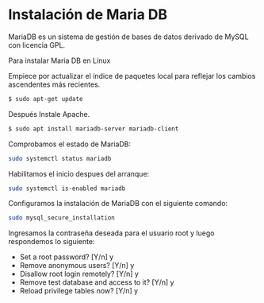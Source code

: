 # Instalación de Maria DB

MariaDB es un sistema de gestión de bases de datos derivado de MySQL con licencia GPL.

Para instalar Maria DB en Linux

Empiece por actualizar el índice de paquetes local para reflejar los cambios ascendentes más recientes.

``` bash
$ sudo apt-get update
```

Después Instale Apache.

``` bash
$ sudo apt install mariadb-server mariadb-client
```

Comprobamos el estado de MariaDB:

``` bash
sudo systemctl status mariadb
```

Habilitamos el inicio despues del arranque:

``` bash
sudo systemctl is-enabled mariadb
```

Configuramos la instalación de MariaDB con el siguiente comando:

``` bash
sudo mysql_secure_installation
```

Ingresamos la contraseña deseada para el usuario root y luego respondemos lo siguiente:
* Set a root password? [Y/n] y
* Remove anonymous users? [Y/n] y
* Disallow root login remotely? [Y/n] y
* Remove test database and access to it? [Y/n] y
* Reload privilege tables now? [Y/n] y
 